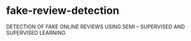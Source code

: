 # fake-review-detection
DETECTION OF FAKE ONLINE REVIEWS USING   SEMI – SUPERVISED AND SUPERVISED LEARNING

